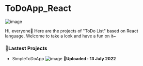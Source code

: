 # ToDoApp_React 

![image](https://logos-download.com/wp-content/uploads/2016/09/React_logo_wordmark.png)

Hi, everyone👋 Here are the projects of "ToDo List" based on React language. Welcome to take a look and have a fun on it~

### 🎉Lastest Projects
- SimpleToDoApp 
![image](https://user-images.githubusercontent.com/63136573/178750977-4d20f9db-fdf4-4a85-9d40-f191bacfd0c5.png)
📆**Uploaded : 13 July 2022**



